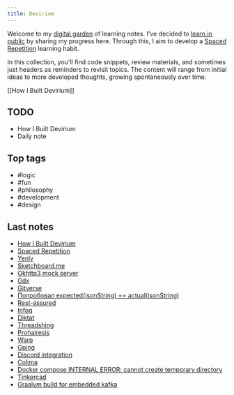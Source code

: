 ```yaml
---
title: Devirium
---
```


Welcome to my [digital garden](https://maggieappleton.com/garden-history) of learning notes. I've decided to [learn in public](https://dev.to/jbranchaud/how-i-learned-to-learn-in-public-2f4m) by sharing my progress here. Through this, I aim to develop a [Spaced Repetition](https://til.yenly.wtf/notes/spaced-repetition) learning habit.

In this collection, you'll find code snippets, review materials, and sometimes just headers as reminders to revisit topics. The content will range from initial ideas to more developed thoughts, growing spontaneously over time.

[[How I Built Devirium]]

## TODO

- How I Built Devirium
- Daily note

## Top tags
- #logic
- #fun
- #philosophy
- #development
- #design

## Last notes
- [How I Built Devirium](How-I-Built-Devirium.md)
- [Spaced Repetition](Spaced-Repetition.md)
- [Yenly](Yenly.md)
- [Sketchboard.me](2023/2023-11/Sketchboard.me.md)
- [Okhttp3 mock server](2024/2024-05/Okhttp3-mock-server.md)
- [Gdx](2024/2024-05/Gdx.md)
- [Gitverse](2024/2024-04/Gitverse.md)
- [Попробовал expected(jsonString) == actual(jsonString)](2024/2024-02/Попробовал-expected(jsonString)-==-actual(jsonString).md)
- [Rest-assured](2024/2024-02/Rest-assured.md)
- [Infoq](2024-07/Infoq.md)
- [Diktat](2024-07/Diktat.md)
- [Threadshing](2023/2023-11/Threadshing.md)
- [Prohairesis](2023/2023-11/Prohairesis.md)
- [Warp](2023/2023-07/Warp.md)
- [Gping](2023/2023-07/Gping.md)
- [Discord integration](2023/2023-04/Discord-integration.md)
- [Colima](2023/2023-04/Colima.md)
- [Docker compose INTERNAL ERROR: cannot create temporary directory](2023/2023-01/Docker-compose-INTERNAL-ERROR:-cannot-create-temporary-directory.md)
- [Tinkercad](2022/2022-12/Tinkercad.md)
- [Graalvm build for embedded kafka](2022/2022-11/Graalvm-build-for-embedded-kafka.md)
